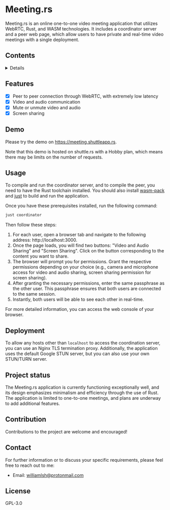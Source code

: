 # Meeting.rs

Meeting.rs is an online one-to-one video meeting application that utilizes WebRTC, Rust, and WASM technologies. It includes a coordinator server and a peer web page, which allow users to have private and real-time video meetings with a single deployment.

## Contents

<details>

- [Features](#features)
- [Demo](#demo)
- [Usage](#usage)
- [Deployment](#deployment)
- [Project status](#project-status)
- [Contribution](#contribution)
- [Contact](#contact)
- [Community](#community)
- [License](#license)
</details>

## Features

- [x] Peer to peer connection through WebRTC, with extremely low latency
- [x] Video and audio communication
- [x] Mute or unmute video and audio
- [x] Screen sharing

## Demo

Please try the demo on https://meeting.shuttleapp.rs.

Note that this demo is hosted on shuttle.rs with a Hobby plan, which means there may be limits on the number of requests.

## Usage

To compile and run the coordinator server, and to compile the peer, you need to have the Rust toolchain installed. You should also install [wasm-pack](https://rustwasm.github.io/wasm-pack/installer/) and [just](https://github.com/casey/just) to build and run the application.

Once you have these prerequisites installed, run the following command:

```sh
just coordinator
```

Then follow these steps:

1. For each user, open a browser tab and navigate to the following address: http://localhost:3000.
2. Once the page loads, you will find two buttons: "Video and Audio Sharing" and "Screen Sharing". Click on the button corresponding to the content you want to share.
3. The browser will prompt you for permissions. Grant the respective permissions depending on your choice (e.g., camera and microphone access for video and audio sharing, screen sharing permission for screen sharing).
4. After granting the necessary permissions, enter the same passphrase as the other user. This passphrase ensures that both users are connected to the same session.
5. Instantly, both users will be able to see each other in real-time.

For more detailed information, you can access the web console of your browser.

## Deployment

To allow any hosts other than `localhost` to access the coordination server, you can use an Nginx TLS termination proxy. Additionally, the application uses the default Google STUN server, but you can also use your own STUN/TURN server.

## Project status

The Meeting.rs application is currently functioning exceptionally well, and its design emphasizes minimalism and efficiency through the use of Rust. The application is limited to one-to-one meetings, and plans are underway to add additional features.

## Contribution

Contributions to the project are welcome and encouraged!

## Contact

For further information or to discuss your specific requirements, please feel free to reach out to me:

- Email: williamlsh@protonmail.com

## License

GPL-3.0
